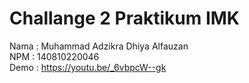 # Challange 2 Praktikum IMK
Nama    : Muhammad Adzikra Dhiya Alfauzan<br>
NPM     : 140810220046<br>
Demo    : https://youtu.be/_6vbpcW--gk
